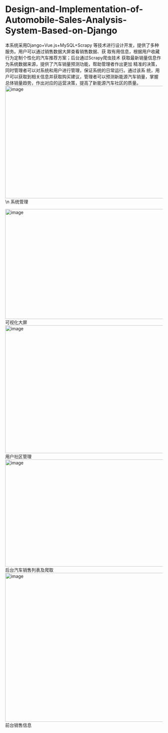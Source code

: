 # Design-and-Implementation-of-Automobile-Sales-Analysis-System-Based-on-Django
本系统采用Django+Vue.js+MySQL+Scrapy 等技术进行设计开发，提供了多种服务。用户可以通过销售数据大屏查看销售数据、获 取有用信息，根据用户收藏行为定制个性化的汽车推荐方案；后台通过Scrapy爬虫技术 获取最新销量信息作为系统数据来源，提供了汽车销量预测功能，帮助管理者作出更加 精准的决策，同时管理者可以对系统和用户进行管理，保证系统的日常运行。通过该系 统，用户可以获取到相关信息并获取购买建议，管理者可以预测新能源汽车销量，掌握 总体销量趋势，作出对应的运营决策，提高了新能源汽车社区的质量。
<img width="757" height="358" alt="image" src="https://github.com/user-attachments/assets/a90887b3-b14a-44e2-9bb4-aaa7bcc4882a" />\n
系统管理

<img width="756" height="350" alt="image" src="https://github.com/user-attachments/assets/736b4a70-ae65-40a4-a71d-cadc8811e878" />
可视化大屏

<img width="751" height="407" alt="image" src="https://github.com/user-attachments/assets/895e27bb-dade-4fa2-b3a7-2d22596eeb0d" />
用户社区管理

<img width="746" height="341" alt="image" src="https://github.com/user-attachments/assets/b7721262-d227-4814-834a-362ef935290d" />
后台汽车销售列表及爬取

<img width="708" height="474" alt="image" src="https://github.com/user-attachments/assets/e273d4cf-aa50-46e5-b728-b2306423b34e" />
前台销售信息

